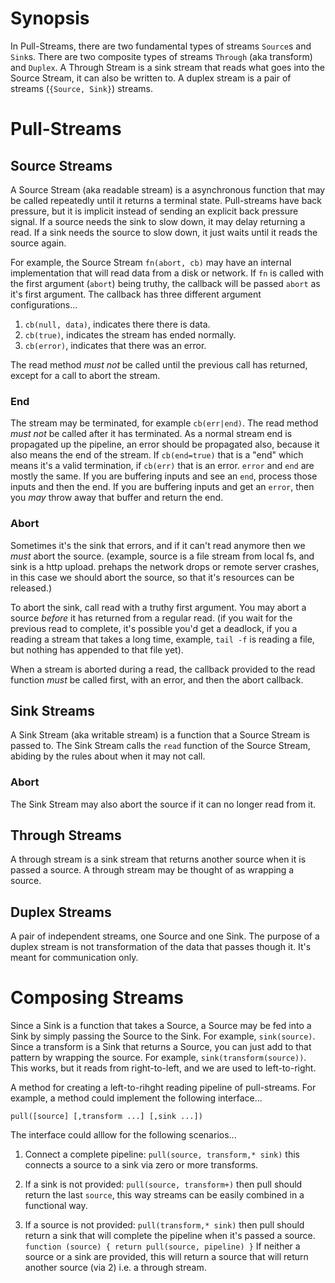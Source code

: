 # Synopsis

In Pull-Streams, there are two fundamental types of streams `Source`s and `Sink`s. There are two composite types of streams `Through` (aka transform) and `Duplex`. A Through Stream is a sink stream that reads what goes into the Source Stream, it can also be written to. A duplex stream is a pair of streams (`{Source, Sink}`) streams.

# Pull-Streams
## Source Streams

A Source Stream (aka readable stream) is a asynchronous function that may be called repeatedly until it returns a terminal state. Pull-streams have back pressure, but it is implicit instead of sending an explicit back pressure signal. If a source
needs the sink to slow down, it may delay returning a read. If a sink needs the source to slow down, it just waits until it reads the source again.

For example, the Source Stream `fn(abort, cb)` may have an internal implementation that will read data from a disk or network. If `fn` is called with the first argument (`abort`) being truthy, the callback will be passed `abort` as it's first argument. The callback has three different argument configurations...

  1. `cb(null, data)`, indicates there there is data.
  2. `cb(true)`, indicates the stream has ended normally.
  3. `cb(error)`, indicates that there was an error.

The read method *must not* be called until the previous call has returned, except for a call to abort the stream.

### End
The stream may be terminated, for example `cb(err|end)`. The read method *must not* be called after it has terminated. As a normal stream end is propagated up the pipeline, an error should be propagated also, because it also means the end of the stream. If `cb(end=true)` that is a "end" which means it's a valid termination, if `cb(err)` that is an error.
`error` and `end` are mostly the same. If you are buffering inputs and see an `end`, process those inputs and then the end.
If you are buffering inputs and get an `error`, then you _may_ throw away that buffer and return the end.

### Abort
Sometimes it's the sink that errors, and if it can't read anymore then we _must_ abort the source. (example, source is a file stream from local fs, and sink is a http upload. prehaps the network drops or remote server crashes, in this case we should abort the source, so that it's resources can be released.)

To abort the sink, call read with a truthy first argument. You may abort a source _before_ it has returned from a regular read. (if you wait for the previous read to complete, it's possible you'd get a deadlock, if you a reading a stream that takes a long time, example, `tail -f` is reading a file, but nothing has appended to that file yet).

When a stream is aborted during a read, the callback provided to the read function *must* be called first, with an error, and then the abort callback.

## Sink Streams

A Sink Stream (aka writable stream) is a function that a Source Stream is passed to. The Sink Stream calls the `read` function of the Source Stream, abiding by the rules about when it may not call. 

### Abort
The Sink Stream may also abort the source if it can no longer read from it.

## Through Streams

A through stream is a sink stream that returns another source when it is passed a source.
A through stream may be thought of as wrapping a source.

## Duplex Streams

A pair of independent streams, one Source and one Sink. The purpose of a duplex stream is not transformation of the data that passes though it. It's meant for communication only.

# Composing Streams

Since a Sink is a function that takes a Source, a Source may be fed into a Sink by simply passing the Source to the Sink.
For example, `sink(source)`. Since a transform is a Sink that returns a Source, you can just add to that pattern by wrapping the source. For example, `sink(transform(source))`. This works, but it reads from right-to-left, and we are used to left-to-right.

A method for creating a left-to-rihght reading pipeline of pull-streams. For example, a method could implement the following interface...

```
pull([source] [,transform ...] [,sink ...])
```

The interface could alllow for the following scenarios...

1. Connect a complete pipeline: `pull(source, transform,* sink)` this connects a source to a sink via zero or more transforms.

2. If a sink is not provided: `pull(source, transform+)` then pull should return the last `source`,
this way streams can be easily combined in a functional way.

3. If a source is not provided: `pull(transform,* sink)` then pull should return a sink that will complete the pipeline when
it's passed a source. `function (source) { return pull(source, pipeline) }`
If neither a source or a sink are provided, this will return a source that will return another source (via 2) i.e. a through stream.
